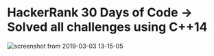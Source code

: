 # HackerRank 30 Days of Code -> Solved all challenges using C++14
![screenshot from 2019-03-03 13-15-05](https://user-images.githubusercontent.com/23129993/53693840-06913580-3db7-11e9-80de-86a269902015.png)


